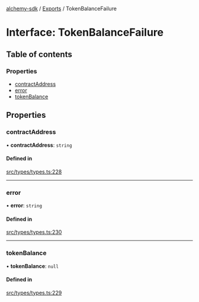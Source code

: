 [alchemy-sdk](../README.md) / [Exports](../modules.md) / TokenBalanceFailure

# Interface: TokenBalanceFailure

## Table of contents

### Properties

- [contractAddress](TokenBalanceFailure.md#contractaddress)
- [error](TokenBalanceFailure.md#error)
- [tokenBalance](TokenBalanceFailure.md#tokenbalance)

## Properties

### contractAddress

• **contractAddress**: `string`

#### Defined in

[src/types/types.ts:228](https://github.com/alchemyplatform/alchemy-sdk-js/blob/44aa50c/src/types/types.ts#L228)

___

### error

• **error**: `string`

#### Defined in

[src/types/types.ts:230](https://github.com/alchemyplatform/alchemy-sdk-js/blob/44aa50c/src/types/types.ts#L230)

___

### tokenBalance

• **tokenBalance**: ``null``

#### Defined in

[src/types/types.ts:229](https://github.com/alchemyplatform/alchemy-sdk-js/blob/44aa50c/src/types/types.ts#L229)
